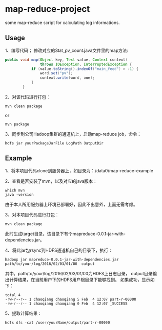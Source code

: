 # map-reduce-project
some map-reduce script for calculating log informations.

## Usage
1、编写代码；
修改对应的Stat_pv_count.java文件里的map方法:
``` java
public void map(Object key, Text value, Context context)
				throws IOException, InterruptedException {
			if (value.toString().indexOf("main_feed") > -1) {
				word.set("pv");
				context.write(word, one);
			}
		}
```

2、对该代码进行打包：
```
mvn clean package 
```
or
```
mvn package
```

3、同步到公司Hadoop集群的通道机上，启动map-reduce job，命令：
```
hdfs jar yourPackageJarFile LogPath OutputDir
```
## Example
1、将本项目代码clone到服务器上，如目录为：/data0/map-reduce-example

2、查看是否安装了mvn，以及对应的java版本：
``` 
which mvn
java -version
```
由于本人所用服务器上环境已部署好，因此不出意外，上面无需考虑。

3、对本项目代码进行打包：
```
mvn clean package
```
此时生成target目录，该目录下有个mapreduce-0.0.1-jar-with-dependencies.jar。

4、将此jar包rsync到HDFS通道机自己的目录下，执行：
```
hadoop jar mapreduce-0.0.1-jar-with-dependencies.jar path/to/your/log/2016/02/03/01/00  output
```
其中，path/to/your/log/2016/02/03/01/00为HDFS上日志目录，
output目录输出计算结果，在当前用户下的HDFS用户根目录下能够找到。
如果成功，显示如下：
```
total 4
-rw-r--r-- 1 chaoqiang chaoqiang 5 Feb  4 12:07 part-r-00000
-rw-r--r-- 1 chaoqiang chaoqiang 0 Feb  4 12:07 _SUCCESS
```

5、提取计算结果：
```
hdfs dfs -cat /user/yourName/output/part-r-00000
```
